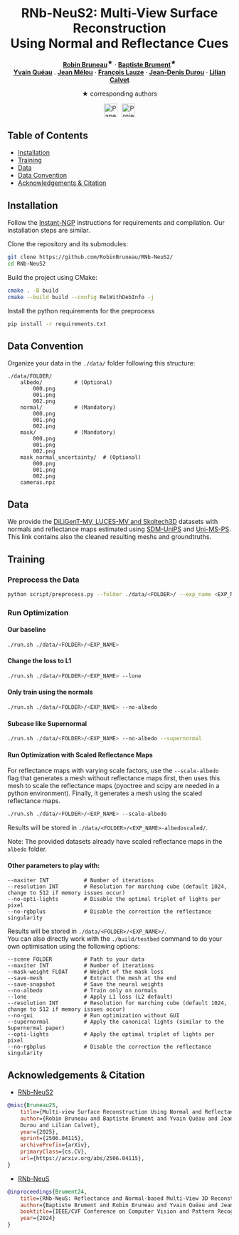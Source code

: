 <div align="center">
<h1>RNb-NeuS2: Multi-View Surface Reconstruction <br>
Using Normal and Reflectance Cues</h1>

[**Robin Bruneau**](https://robinbruneau.github.io/)<sup><span>&#9733;</span></sup> · [**Baptiste Brument**](https://bbrument.github.io/)<sup><span>&#9733;</span></sup>
<br>
[**Yvain Quéau**](https://yqueau.github.io/) . [**Jean Mélou**](https://www.irit.fr/~Jean.Melou/) · [**François Lauze**](https://loutchoa.github.io/) · [**Jean-Denis Durou**](https://www.irit.fr/~Jean-Denis.Durou/) · [**Lilian Calvet**](https://scholar.google.com/citations?user=6JewdrMAAAAJ&hl=en)

<span>&#9733;</span> corresponding authors

<div style="display: flex; gap: 10px; justify-content: center; align-items: center;">
    <a href='https://arxiv.org/abs/2506.04115'><img src='https://img.shields.io/badge/arXiv-RNb--NeuS2-red' alt='Paper PDF' height="30"></a>
    <a href='https://robinbruneau.github.io/publications/rnb_neus2.html'><img src='https://img.shields.io/badge/Project_Page-RNb--Neus2-green' alt='Project Page' height="30"></a>
</div>
</div>

## Table of Contents

- [Installation](#installation)
- [Training](#training)
- [Data](#data)
- [Data Convention](#data-convention)
- [Acknowledgements & Citation](#acknowledgements--citation)

## Installation

Follow the [Instant-NGP](https://github.com/NVlabs/instant-ngp#building-instant-ngp-windows--linux) instructions for requirements and compilation. Our installation steps are similar.

Clone the repository and its submodules:
```bash
git clone https://github.com/RobinBruneau/RNb-NeuS2/
cd RNb-NeuS2
```

Build the project using CMake:
```bash
cmake . -B build
cmake --build build --config RelWithDebInfo -j 
```

Install the python requirements for the preprocess
```bash
pip install -r requirements.txt
```

## Data Convention

Organize your data in the `./data/` folder following this structure:
```plaintext
./data/FOLDER/
    albedo/          # (Optional)
        000.png
        001.png
        002.png
    normal/          # (Mandatory)
        000.png
        001.png
        002.png
    mask/            # (Mandatory)
        000.png
        001.png
        002.png
    mask_normal_uncertainty/  # (Optional)
        000.png
        001.png
        002.png
    cameras.npz
```

## Data

We provide the [DiLiGenT-MV, LUCES-MV and Skoltech3D](https://drive.google.com/drive/folders/1TbOrB38klLpG41bXzI7B1A01qsbEbz9h?usp=sharing) datasets with normals and reflectance maps estimated using [SDM-UniPS](https://github.com/satoshi-ikehata/SDM-UniPS-CVPR2023/) and [Uni-MS-PS](https://github.com/Clement-Hardy/Uni-MS-PS). This link contains also the cleaned resulting meshs and groundtruths.


## Training

### Preprocess the Data

```bash
python script/preprocess.py --folder ./data/<FOLDER>/ --exp_name <EXP_NAME>
```

### Run Optimization

#### Our baseline
```bash
./run.sh ./data/<FOLDER>/<EXP_NAME>
```
#### Change the loss to L1
```bash
./run.sh ./data/<FOLDER>/<EXP_NAME> --lone
```
#### Only train using the normals
```bash
./run.sh ./data/<FOLDER>/<EXP_NAME> --no-albedo
```
#### Subcase like Supernormal
```bash
./run.sh ./data/<FOLDER>/<EXP_NAME> --no-albedo --supernormal
```
#### Run Optimization with Scaled Reflectance Maps

For reflectance maps with varying scale factors, use the `--scale-albedo` flag that generates a mesh without reflectance maps first, then uses this mesh to scale the reflectance maps (pyoctree and scipy are needed in a python environment). Finally, it generates a mesh using the scaled reflectance maps. 

```bash
./run.sh ./data/<FOLDER>/<EXP_NAME> --scale-albedo
```
Results will be stored in `./data/<FOLDER>/<EXP_NAME>-albedoscaled/`.

Note: The provided datasets already have scaled reflectance maps in the `albedo` folder.

#### Other parameters to play with:
```plaintext
--maxiter INT           # Number of iterations
--resolution INT        # Resolution for marching cube (default 1024, change to 512 if memory issues occur)
--no-opti-lights        # Disable the optimal triplet of lights per pixel
--no-rgbplus            # Disable the correction the reflectance singularity
```

Results will be stored in `./data/<FOLDER>/<EXP_NAME>/`.</br>
You can also directly work with the `./build/testbed` command to do your own optimisation using the following options:

```plaintext
--scene FOLDER          # Path to your data
--maxiter INT           # Number of iterations
--mask-weight FLOAT     # Weight of the mask loss
--save-mesh             # Extract the mesh at the end
--save-snapshot         # Save the neural weights
--no-albedo             # Train only on normals
--lone                  # Apply L1 loss (L2 default)
--resolution INT        # Resolution for marching cube (default 1024, change to 512 if memory issues occur)
--no-gui                # Run optimization without GUI
--supernormal           # Apply the canonical lights (similar to the Supernormal paper)
--opti-lights           # Apply the optimal triplet of lights per pixel
--no-rgbplus            # Disable the correction the reflectance singularity
```


## Acknowledgements & Citation


- [RNb-NeuS2](https://robinbruneau.github.io/publications/rnb_neus2.html)

```bibtex
@misc{Bruneau25,
    title={Multi-view Surface Reconstruction Using Normal and Reflectance Cues},
    author={Robin Bruneau and Baptiste Brument and Yvain Quéau and Jean Mélou and François Bernard Lauze and Jean-Denis
    Durou and Lilian Calvet},
    year={2025},
    eprint={2506.04115},
    archivePrefix={arXiv},
    primaryClass={cs.CV},
    url={https://arxiv.org/abs/2506.04115},
}
```


- [RNb-NeuS](https://robinbruneau.github.io/publications/rnb_neus.html)

```bibtex
@inproceedings{Brument24,
    title={RNb-NeuS: Reflectance and Normal-based Multi-View 3D Reconstruction},
    author={Baptiste Brument and Robin Bruneau and Yvain Quéau and Jean Mélou and François Lauze and Jean-Denis Durou and Lilian Calvet},
    booktitle={IEEE/CVF Conference on Computer Vision and Pattern Recognition (CVPR)},
    year={2024}
}
```
